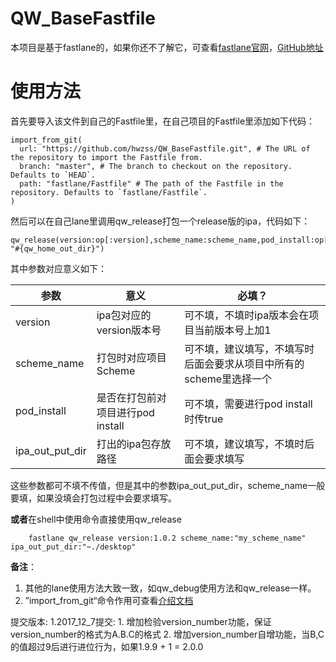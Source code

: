 # QW_BaseFastfile



本项目是基于fastlane的，如果你还不了解它，可查看[fastlane官网](https://fastlane.tools/)，[GitHub地址](https://github.com/fastlane/fastlane)

# 使用方法
首先要导入该文件到自己的Fastfile里，在自己项目的Fastfile里添加如下代码：
```
import_from_git(
  url: "https://github.com/hwzss/QW_BaseFastfile.git", # The URL of the repository to import the Fastfile from.
  branch: "master", # The branch to checkout on the repository. Defaults to `HEAD`.
  path: "fastlane/Fastfile" # The path of the Fastfile in the repository. Defaults to `fastlane/Fastfile`.
)
```
然后可以在自己lane里调用qw_release打包一个release版的ipa，代码如下：
```
qw_release(version:op[:version],scheme_name:scheme_name,pod_install:op[:pod_install],ipa_out_put_dir: "#{qw_home_out_dir}")
```
其中参数对应意义如下：

| 参数        | 意义           | 必填？  |
| ------------- |----------| -----|
| version      | ipa包对应的version版本号 | 可不填，不填时ipa版本会在项目当前版本号上加1 |
| scheme_name | 打包时对应项目Scheme      |   可不填，建议填写，不填写时后面会要求从项目中所有的scheme里选择一个 |
| pod_install |是否在打包前对项目进行pod install |可不填，需要进行pod install时传true|
|ipa_out_put_dir|打出的ipa包存放路径|可不填，建议填写，不填时后面会要求填写|



这些参数都可不填不传值，但是其中的参数ipa_out_put_dir，scheme_name一般要填，如果没填会打包过程中会要求填写。

**或者**在shell中使用命令直接使用qw_release
```
    fastlane qw_release version:1.0.2 scheme_name:"my_scheme_name" ipa_out_put_dir:"~./desktop"
```

**备注**：
1. 其他的lane使用方法大致一致，如qw_debug使用方法和qw_release一样。
2. ”import_from_git“命令作用可查看[介绍文档](https://docs.fastlane.tools/actions/import_from_git/#import_from_git)

提交版本:
1.2017_12_7提交:
    1. 增加检验version_number功能，保证version_number的格式为A.B.C的格式
    2. 增加version_number自增功能，当B,C的值超过9后进行进位行为，如果1.9.9 + 1 = 2.0.0



